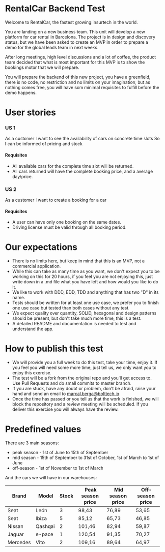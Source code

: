 # RentalCar Backend Test #

Welcome to RentalCar, the fastest growing insurtech in the world.

You are landing on a new business team. This unit will develop a new platform for car rental in Barcelona.
The project is in design and discovery status, but we have been asked to create an MVP in order to prepare a demo for the global leads team in next weeks.

After long meetings, high level discussions and a lot of coffee, the product team decided that what is most important for this MVP is to show the bookings motor that we will prepare.

You will prepare the backend of this new project, you have a greenfield, there is no code, no restriction and no limits on your imagination; but as nothing comes free, you will have som minimal requisites to fulfill before the demo happens.

# User stories #
### US 1 ###
As a customer 
I want to see the availability of cars on concrete time slots
So I can be informed of pricing and stock
#### Requisites ####
* All available cars for the complete time slot will be returned.
* All cars returned will have the complete booking price, and a average day/price.


### US 2 ###
As a customer
I want to create a booking for a car
#### Requisites ####
* A user can have only one booking on the same dates.
* Driving license must be valid through all booking period.

# Our expectations #
* There is no limits here, but keep in mind that this is an MVP, not a commercial application.
* While this can take as many time as you want, we don't expect you to be working on this for 20 hours, if you feel you are not enjoying this, just write down in a .md file what you have left and how would you like to do it.
* We like to work with DDD, EDD, TDD and anything that has two "D" in its name.
* Tests should be written for at least one use case, we prefer you to finish one use case but tested than both cases without any test.
* We expect quality over quantity, SOLID, hexagonal and design patterns should be present, but don't take much more time, this is a test.
* A detailed README and documentation is needed to test and understand the app.

# How to publish this test #
* We will provide you a full week to do this test, take your time, enjoy it. If you feel you will need some more time, just tell us, we only want you to enjoy this exercise.
* The test will be a fork from the original repo and you'll get access to. Use Pull Requests and do small commits to master branch.
* If you are stuck, have any doubt or problem, don't be afraid, raise your hand and send an email to marcal.berga@bolttech.io
* Once the time has passed or you tell us that the work is finished, we will block the repository and a review meeting will be scheduled. If you deliver this exercise you will always have the review.

# Predefined values #
There are 3 main seasons:

* peak season - 1st of June to 15th of September
* mid season - 15th of September to 31st of October, 1st of March to 1st of June
* off-season - 1st of November to 1st of March

And the cars we will have in our warehouses:

| Brand | Model | Stock | Peak season price | Mid season price | Off-season price |
|---|---|---|---|---|---|
| Seat | León | 3 | 98,43 | 76,89 | 53,65 |
| Seat | Ibiza | 5 | 85,12 | 65,73 | 46,85 |
| Nissan | Qashqai | 2 | 101,46 | 82,94 | 59,87 |
| Jaguar | e-pace | 1 | 120,54 | 91,35 | 70,27 |
| Mercedes | Vito | 2 | 109,16 | 89,64 | 64,97 |